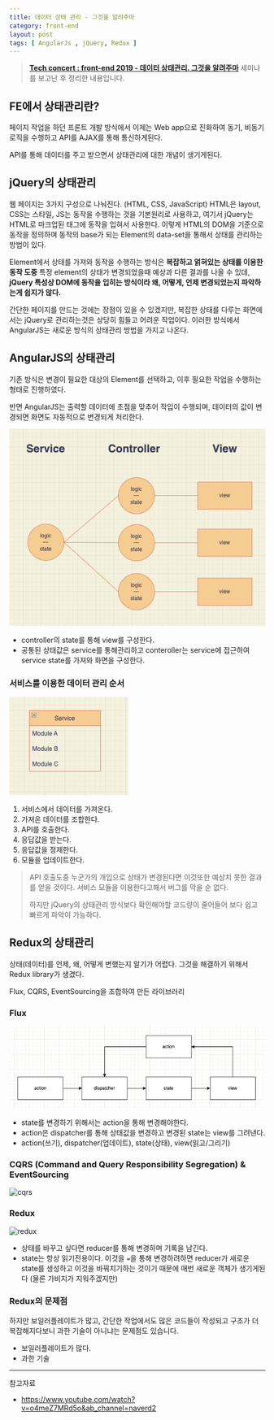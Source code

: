 ```yaml
---
title: 데이터 상태 관리 - 그것을 알려주마 
category: front-end
layout: post
tags: [ AngularJs , jQuery, Redux ]
---
```


> **[Tech concert : front-end 2019 - 데이터 상태관리. 그것을 알려주마](https://www.youtube.com/watch?v=o4meZ7MRd5o&ab_channel=naverd2)** 세미나를 보고난 후 정리한 내용입니다.

## FE에서 상태관리란?

페이지 작업을 하던 프론트 개발 방식에서 이제는 Web app으로 진화하여 동기, 비동기 로직을 수행하고 API를 AJAX를 통해 통신하게된다.

API를 통해 데이터를 주고 받으면서 상태관리에 대한 개념이 생기게된다.

## jQuery의 상태관리

웹 페이지는 3가지 구성으로 나눠진다. (HTML, CSS, JavaScript)
HTML은 layout, CSS는 스타일, JS는 동작을 수행하는 것을 기본원리로 사용하고, 여기서 jQuery는 HTML로 마크업된 태그에 동작을 입혀서 사용한다.
이렇게 HTML의 DOM을 기준으로 동작을 정의하며 동작의 base가 되는 Element의 data-set을 통해서 상태를 관리하는 방법이 있다.

Element에서 상태를 가져와 동작을 수행하는 방식은 **복잡하고 얽혀있는 상태를 이용한 동작 도중** 특정 element의 상태가 변경되었을때 예상과 다른 결과를 나올 수 있데, **jQuery 특성상 DOM에 동작을 입히는 방식이라 왜, 어떻게, 언제 변경되었는지 파악하는게 쉽지가 않다.**

간단한 페이지를 만드는 것에는 장점이 있을 수 있겠지만, 복잡한 상태를 다루는 화면에서는 jQuery로 관리하는것은 상당히 힘들고 어려운 작업이다. 이러한 방식에서 AngularJS는 새로운 방식의 상태관리 방법을 가지고 나온다.

## AngularJS의 상태관리

기존 방식은 변경이 필요한 대상의 Element를 선택하고, 이후 필요한 작업을 수행하는 형태로 진행하였다.

반면 AngularJS는 출력할 데이터에 초점을 맞추어 작입이 수행되며, 데이터의 값이 변경되면 화면도 자동적으로 변경되게 처리한다.

![AngularJS 상태 관리](./images/angularjs-state.png)

- controller의 state를 통해 view를 구성한다.
- 공통된 상태값은 service를 통해관리하고 conteroller는 service에 접근하여 service state를 가져와 화면을 구성한다.

### 서비스를 이용한 데이터 관리 순서

![서비스 모듈](./images/service-modules.png)

1. 서비스에서 데이터를 가져온다.
2. 가져온 데이터를 조합한다.
3. API를 호출한다.
4. 응답값을 받는다.
5. 응답값을 정제한다.
6. 모듈을 업데이트한다.

> API 호출도중 누군가의 개입으로 상태가 변경된다면 이것또한 예상치 못한 결과를 얻을 것이다. 서비스 모듈을 이용한다고해서 버그를 막을 순 없다. 
>
> 하지만 jQuery의 상태관리 방식보다 확인해야할 코드량이 줄어들어 보다 쉽고 빠르게 파악이 가능하다.

## Redux의 상태관리

상태(데이터)를 언제, 왜, 어떻게 변했는지 알기가 어렵다. 그것을 해결하기 위해서 Redux library가 생겼다.

Flux, CQRS, EventSourcing을 조합하여 만든 라이브러리

### Flux 

![Flux 패턴](./images/flux.png)

- state를 변경하기 위해서는 action을 통해 변경해야한다.
- action은 dispatcher를 통해 상태값을 변경하고 변경된 state는 view를 그려낸다.
- action(쓰기), dispatcher(업데이트), state(상태), view(읽고/그리기)

### CQRS (Command and Query Responsibility Segregation) & EventSourcing

![cqrs](https://velog.velcdn.com/images/253eosam/post/a6998cae-94a9-472e-919d-079d4b662616/image.png)

### Redux

![redux](https://velog.velcdn.com/images/253eosam/post/343216c2-ed87-42c8-9c3a-785dd7fa47a1/image.png)

- 상태를 바꾸고 싶다면 reducer를 통해 변경하며 기록을 남긴다.
- state는 항상 읽기전용이다. 이것을 `=`을 통해 변경하려하면 reducer가 새로운 state를 생성하고 이것을 바꿔치기하는 것이기 때문에 매번 새로운 객체가 생기게된다 (물론 가비지가 지워주겠지만)

### Redux의 문제점

하지만 보일러플레이트가 많고, 간단한 작업에서도 많은 코드들이 작성되고 구조가 더 복잡해지다보니 과한 기술이 아니냐는 문제점도 있습니다. 

- 보일러플레이트가 많다. 
- 과한 기술

---

참고자료

- https://www.youtube.com/watch?v=o4meZ7MRd5o&ab_channel=naverd2
